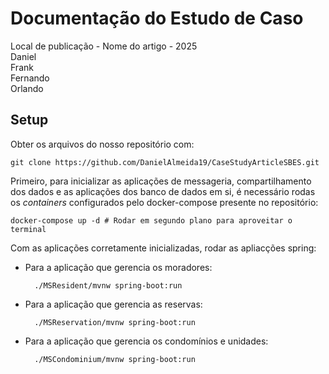 # Documentação do Estudo de Caso
Local de publicação - Nome do artigo - 2025</br>
Daniel</br>
Frank</br>
Fernando</br>
Orlando</br>

## Setup
Obter os arquivos do nosso repositório com:</br>

`git clone https://github.com/DanielAlmeida19/CaseStudyArticleSBES.git`</br>

Primeiro, para inicializar as aplicações de messageria, compartilhamento dos dados e as aplicações dos banco de dados em si, é necessário rodas os <i>containers</i> configurados pelo docker-compose presente no repositório:</br>

`docker-compose up -d # Rodar em segundo plano para aproveitar o terminal`</br>

Com as aplicações corretamente inicializadas, rodar as apliacções spring:

- Para a aplicação que gerencia os moradores:

        ./MSResident/mvnw spring-boot:run

- Para a aplicação que gerencia as reservas:

        ./MSReservation/mvnw spring-boot:run

- Para a aplicação  que gerencia os condomínios e unidades:

        ./MSCondominium/mvnw spring-boot:run
